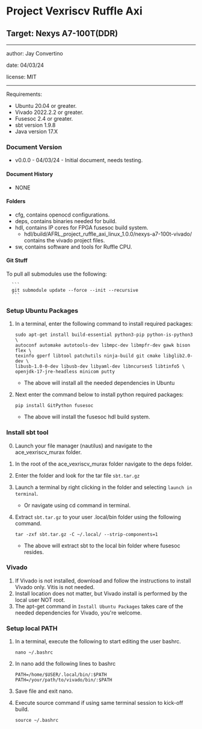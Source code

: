# Project Vexriscv Ruffle Axi
##  Target: Nexys A7-100T(DDR)

---

  author: Jay Convertino

  date: 04/03/24

  license: MIT

---

Requirements:

  * Ubuntu 20.04 or greater.
  * Vivado 2022.2.2 or greater.
  * Fusesoc 2.4 or greater.
  * sbt version 1.9.8
  * Java version 17.X

  <div style="page-break-after: always;"></div>

### Document Version
* v0.0.0 - 04/03/24 - Initial document, needs testing.

#### Document History
* NONE

  <div style="page-break-after: always;"></div>

#### Folders
  * cfg, contains openocd configurations.
  * deps, contains binaries needed for build.
  * hdl, contains IP cores for FPGA fusesoc build system.
    * hdl/build/AFRL_project_ruffle_axi_linux_1.0.0/nexys-a7-100t-vivado/ contains the vivado project files.
  * sw, contains software and tools for Ruffle CPU.

#### Git Stuff

To pull all submodules use the following:

      ```
      git submodule update --force --init --recursive
      ```

### Setup Ubuntu Packages

1. In a terminal, enter the following command to install required packages:

      ```
      sudo apt-get install build-essential python3-pip python-is-python3 \
      autoconf automake autotools-dev libmpc-dev libmpfr-dev gawk bison flex \
      texinfo gperf libtool patchutils ninja-build git cmake libglib2.0-dev \
      libusb-1.0-0-dev libusb-dev libyaml-dev libncurses5 libtinfo5 \
      openjdk-17-jre-headless minicom putty
      ```

      - The above will install all the needed dependencies in Ubuntu

2. Next enter the command below to install python required packages:

      ```
      pip install GitPython fusesoc
      ```
      - The above will install the fusesoc hdl build system.

    <div style="page-break-after: always;"></div>

### Install sbt tool

0. Launch your file manager (nautilus) and navigate to the ace_vexriscv_murax folder.
1. In the root of the ace_vexriscv_murax folder navigate to the deps folder.
2. Enter the folder and look for the tar file `sbt.tar.gz`
3. Launch a terminal by right clicking in the folder and selecting `launch in terminal`.
    - Or navigate using cd command in terminal.
4. Extract `sbt.tar.gz` to your user .local/bin folder using the following command.

      ```
      tar -zxf sbt.tar.gz -C ~/.local/ --strip-components=1
      ```
      - The above will extract sbt to the local bin folder where fusesoc resides.

  <div style="page-break-after: always;"></div>

### Vivado

1. If Vivado is not installed, download and follow the instructions to install Vivado only. Vitis is not needed.
2. Install location does not matter, but Vivado install is performed by the local user NOT root.
3. The apt-get command in `Install Ubuntu Packages` takes care of the needed dependencies for Vivado, you're welcome.

  <div style="page-break-after: always;"></div>

### Setup local PATH

1. In a terminal, execute the following to start editing the user bashrc.

    ```
    nano ~/.bashrc
    ```

2. In nano add the following lines to bashrc

    ```
    PATH=/home/$USER/.local/bin/:$PATH
    PATH=/your/path/to/vivado/bin/:$PATH
    ```

3. Save file and exit nano.
4. Execute source command if using same terminal session to kick-off build.

    ```
    source ~/.bashrc
    ```

  <div style="page-break-after: always;"></div>
